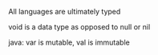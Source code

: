 All languages are ultimately typed

void is a data type as opposed to null or nil

java: var is mutable, val is immutable